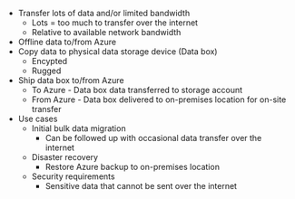 * Transfer lots of data and/or limited bandwidth
	* Lots = too much to transfer over the internet
	* Relative to available network bandwidth
* Offline data to/from Azure
* Copy data to physical data storage device (Data box)
	* Encypted
	* Rugged
* Ship data box to/from Azure
	* To Azure - Data box data transferred to storage account
	* From Azure - Data box delivered to on-premises location for on-site transfer
* Use cases
	* Initial bulk data migration
		* Can be followed up with occasional data transfer over the internet
	* Disaster recovery
		* Restore Azure backup to on-premises location
	* Security requirements
		* Sensitive data that cannot be sent over the internet